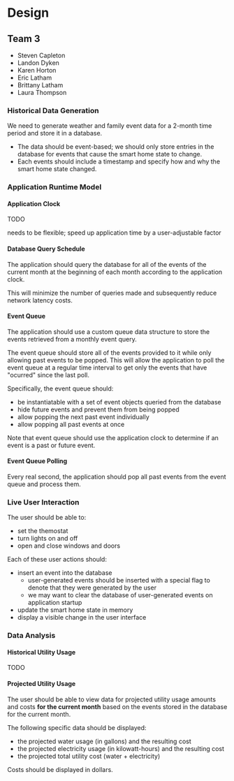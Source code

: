 # Design

## Team 3

- Steven Capleton
- Landon Dyken
- Karen Horton
- Eric Latham
- Brittany Latham
- Laura Thompson

### Historical Data Generation

We need to generate weather and family event data for a 2-month time period and store it in a database.

- The data should be event-based; we should only store entries in the database for events that cause the smart home state to change.
- Each events should include a timestamp and specify how and why the smart home state changed.

### Application Runtime Model

#### Application Clock

TODO

needs to be flexible; speed up application time by a user-adjustable factor

#### Database Query Schedule

The application should query the database for all of the events of the current month at the beginning of each month according to the application clock.

This will minimize the number of queries made and subsequently reduce network latency costs.

#### Event Queue

The application should use a custom queue data structure to store the events retrieved from a monthly event query.

The event queue should store all of the events provided to it while only allowing past events to be popped. This will allow the application to poll the event queue at a regular time interval to get only the events that have "ocurred" since the last poll.

Specifically, the event queue should:

- be instantiatable with a set of event objects queried from the database
- hide future events and prevent them from being popped
- allow popping the next past event individually
- allow popping all past events at once

Note that event queue should use the application clock to determine if an event is a past or future event.

#### Event Queue Polling

Every real second, the application should pop all past events from the event queue and process them.

### Live User Interaction

The user should be able to:

- set the themostat
- turn lights on and off
- open and close windows and doors

Each of these user actions should:

- insert an event into the database
  - user-generated events should be inserted with a special flag to denote that they were generated by the user
  - we may want to clear the database of user-generated events on application startup
- update the smart home state in memory
- display a visible change in the user interface

### Data Analysis

#### Historical Utility Usage

TODO

#### Projected Utility Usage

The user should be able to view data for projected utility usage amounts and costs **for the current month** based on the events stored in the database for the current month.

The following specific data should be displayed:

- the projected water usage (in gallons) and the resulting cost
- the projected electricity usage (in kilowatt-hours) and the resulting cost
- the projected total utility cost (water + electricity)

Costs should be displayed in dollars.
